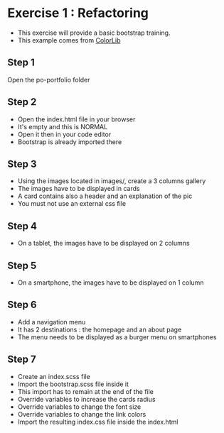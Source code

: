 # Exercise 1 : Refactoring

- This exercise will provide a basic bootstrap training.
- This example comes from [ColorLib](https://colorlib.com)

## Step 1

Open the po-portfolio folder

## Step 2

- Open the index.html file in your browser
- It's empty and this is NORMAL
- Open it then in your code editor
- Bootstrap is already imported there

## Step 3

- Using the images located in images/, create a 3 columns gallery
- The images have to be displayed in cards
- A card contains also a header and an explanation of the pic
- You must not use an external css file

## Step 4

- On a tablet, the images have to be displayed on 2 columns

## Step 5

- On a smartphone, the images have to be displayed on 1 column

## Step 6

- Add a navigation menu
- It has 2 destinations : the homepage and an about page
- The menu needs to be displayed as a burger menu on smartphones

## Step 7

- Create an index.scss file
- Import the bootstrap.scss file inside it
- This import has to remain at the end of the file
- Override variables to increase the cards radius
- Override variables to change the font size
- Override variables to change the link colors
- Import the resulting index.css file inside the index.html
